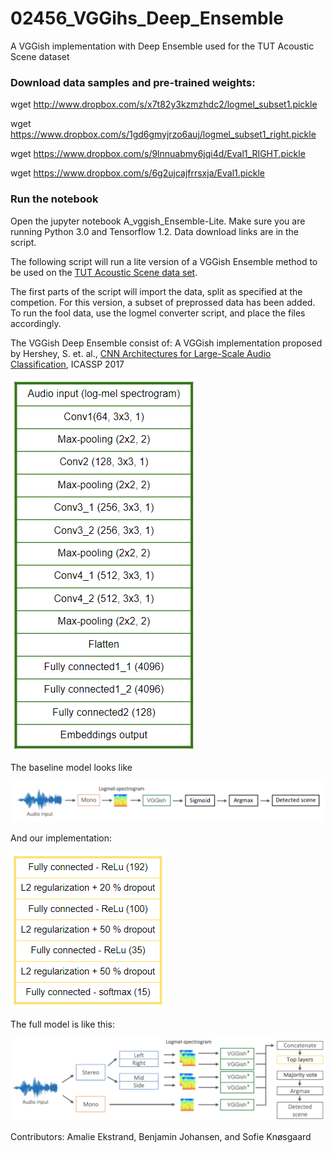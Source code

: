 # 02456_VGGihs_Deep_Ensemble
A VGGish implementation with Deep Ensemble used for the TUT Acoustic Scene dataset

### Download data samples and pre-trained weights:

wget http://www.dropbox.com/s/x7t82y3kzmzhdc2/logmel_subset1.pickle

wget https://www.dropbox.com/s/1gd6gmyjrzo6auj/logmel_subset1_right.pickle

wget https://www.dropbox.com/s/9lnnuabmy6jqi4d/Eval1_RIGHT.pickle

wget https://www.dropbox.com/s/6g2ujcajfrrsxja/Eval1.pickle

### Run the notebook
Open the jupyter notebook A_vggish_Ensemble-Lite. Make sure you are running Python 3.0 and Tensorflow 1.2.
Data download links are in the script.

The following script will run a lite version of a VGGish Ensemble method to be used on the [TUT Acoustic Scene data set](cs.tut.fi/sgn/arg/dcase2017/challenge/task-acoustic-scene-classification-results#). 

The first parts of the script will import the data, split as specified at the competion. For this version, a subset of preprossed data has been added. To run the fool data, use the logmel converter script, and place the files accordingly.

The VGGish Deep Ensemble consist of:
A VGGish implementation proposed by Hershey, S. et. al., [CNN Architectures for Large-Scale Audio Classification](https://research.google.com/pubs/pub45611.html), ICASSP 2017
 
![VGGish implementation](https://github.com/benjaminjohansen/02456_VGGihs_Deep_Ensemble/blob/master/figs/VGGish.PNG)

The baseline model looks like

![Baseline](https://github.com/benjaminjohansen/02456_VGGihs_Deep_Ensemble/blob/master/figs/flowchart_baseline.png)

And our implementation:

![Deep Ensemble](https://github.com/benjaminjohansen/02456_VGGihs_Deep_Ensemble/blob/master/figs/Toplayers.PNG)

The full model is like this:

![final flowchart](https://github.com/benjaminjohansen/02456_VGGihs_Deep_Ensemble/blob/master/figs/flowchart_final.png)

Contributors:
Amalie Ekstrand, Benjamin Johansen, and Sofie Knøsgaard
